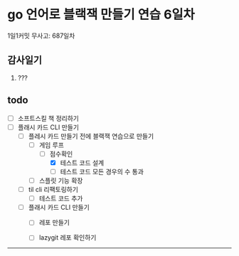 # go 언어로 블랙잭 만들기 연습 6일차

1일1커밋 무사고: 687일차

## 감사일기

1. ???

## todo

- [ ] 소프트스킬 책 정리하기
- [ ] 플래시 카드 CLI 만들기
  - [ ] 플레시 카드 만들기 전에 블랙잭 연습으로 만들기
    - [ ] 게임 루프
      - [ ] 점수확인
        - [x] 테스트 코드 설계
        - [ ] 테스트 코드 모든 경우의 수 통과
    - [ ] 스플릿 기능 확장
  - [ ] til cli 리팩토링하기
    - [ ] 테스트 코드 추가
  - [ ] 플래시 카드 CLI 만들기
    - [ ] 레포 만들기
    - [ ] lazygit 레포 확인하기


---


